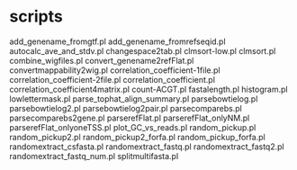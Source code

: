 # scripts
add_genename_fromgtf.pl
add_genename_fromrefseqid.pl
autocalc_ave_and_stdv.pl
changespace2tab.pl
clmsort-low.pl
clmsort.pl
combine_wigfiles.pl
convert_genename2refFlat.pl
convertmappability2wig.pl
correlation_coefficient-1file.pl
correlation_coefficient-2file.pl
correlation_coefficient.pl
correlation_coefficient4matrix.pl
count-ACGT.pl
fastalength.pl
histogram.pl
lowlettermask.pl
parse_tophat_align_summary.pl
parsebowtielog.pl
parsebowtielog2.pl
parsebowtielog2pair.pl
parsecomparebs.pl
parsecomparebs2gene.pl
parserefFlat.pl
parserefFlat_onlyNM.pl
parserefFlat_onlyoneTSS.pl
plot_GC_vs_reads.pl
random_pickup.pl
random_pickup2.pl
random_pickup2_forfa.pl
random_pickup_forfa.pl
randomextract_csfasta.pl
randomextract_fastq.pl
randomextract_fastq2.pl
randomextract_fastq_num.pl
splitmultifasta.pl
